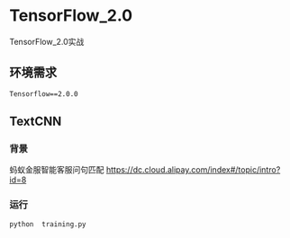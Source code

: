 # TensorFlow_2.0
TensorFlow_2.0实战

## 环境需求
 ```angular2
Tensorflow==2.0.0
```

## TextCNN

### 背景
蚂蚁金服智能客服问句匹配
https://dc.cloud.alipay.com/index#/topic/intro?id=8

### 运行
```bash
python  training.py
```
